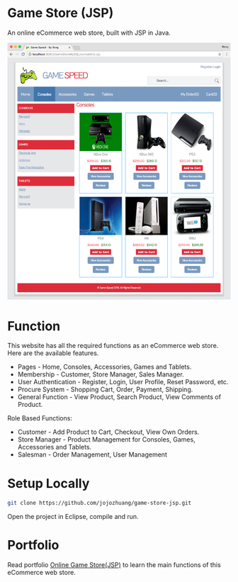 # Game Store (JSP)
An online eCommerce web store, built with JSP in Java.

<kbd><img src="/public/consoles.png"></kbd>

# Function
This website has all the required functions as an eCommerce web store. Here are the available features.
* Pages - Home, Consoles, Accessories, Games and Tablets.
* Membership - Customer, Store Manager, Sales Manager.
* User Authentication - Register, Login, User Profile, Reset Password, etc.
* Procure System - Shopping Cart, Order, Payment, Shipping.
* General Function - View Product, Search Product, View Comments of Product.

Role Based Functions:
* Customer - Add Product to Cart, Checkout, View Own Orders.
* Store Manager - Product Management for Consoles, Games, Accessories and Tablets.
* Salesman - Order Management, User Management

# Setup Locally
```bash
git clone https://github.com/jojozhuang/game-store-jsp.git
```
Open the project in Eclipse, compile and run.

# Portfolio
Read portfolio [Online Game Store(JSP)](https://jojozhuang.github.io/project/game-store-jsp) to learn the main functions of this eCommerce web store.
